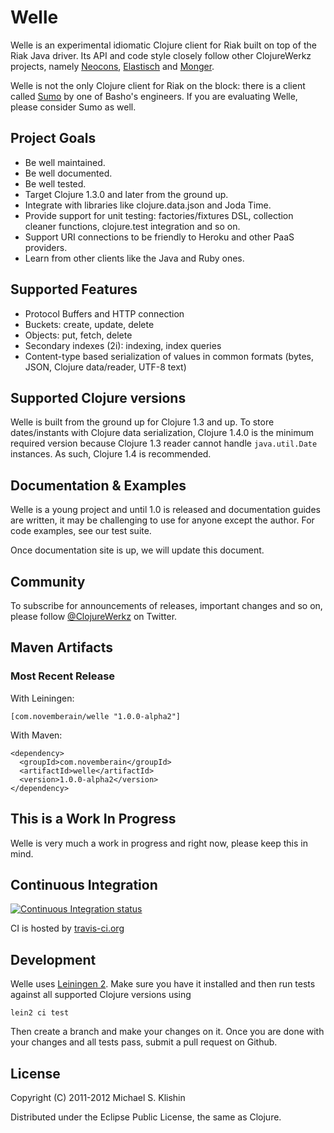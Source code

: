 # Welle

Welle is an experimental idiomatic Clojure client for Riak built on top of the Riak Java driver.
Its API and code style closely follow other ClojureWerkz projects, namely [Neocons](https://github.com/michaelklishin/neocons), [Elastisch](https://github.com/clojurewerkz/elastisch)
and [Monger](https://github.com/michaelklishin/monger).

Welle is not the only Clojure client for Riak on the block: there is a client called [Sumo](https://github.com/reiddraper/sumo)
by one of Basho's engineers. If you are evaluating Welle, please consider Sumo as well.


## Project Goals

 * Be well maintained.
 * Be well documented.
 * Be well tested.
 * Target Clojure 1.3.0 and later from the ground up.
 * Integrate with libraries like clojure.data.json and Joda Time.
 * Provide support for unit testing: factories/fixtures DSL, collection cleaner functions, clojure.test integration and so on.
 * Support URI connections to be friendly to Heroku and other PaaS providers.
 * Learn from other clients like the Java and Ruby ones.


## Supported Features

 * Protocol Buffers and HTTP connection
 * Buckets: create, update, delete
 * Objects: put, fetch, delete
 * Secondary indexes (2i): indexing, index queries
 * Content-type based serialization of values in common formats (bytes, JSON, Clojure data/reader, UTF-8 text)


## Supported Clojure versions

Welle is built from the ground up for Clojure 1.3 and up. To store dates/instants with Clojure data serialization, Clojure 1.4.0
is the minimum required version because Clojure 1.3 reader cannot handle `java.util.Date` instances. As such, Clojure 1.4 is
recommended.


## Documentation & Examples

Welle is a young project and until 1.0 is released and documentation guides are written,
it may be challenging to use for anyone except the author. For code examples, see our test
suite.

Once documentation site is up, we will update this document.


## Community

To subscribe for announcements of releases, important changes and so on, please follow
[@ClojureWerkz](https://twitter.com/#!/clojurewerkz) on Twitter.



## Maven Artifacts

### Most Recent Release

With Leiningen:

    [com.novemberain/welle "1.0.0-alpha2"]


With Maven:

    <dependency>
      <groupId>com.novemberain</groupId>
      <artifactId>welle</artifactId>
      <version>1.0.0-alpha2</version>
    </dependency>



## This is a Work In Progress

Welle is very much a work in progress and right now, please keep this in mind.


## Continuous Integration

[![Continuous Integration status](https://secure.travis-ci.org/michaelklishin/welle.png)](http://travis-ci.org/michaelklishin/welle)

CI is hosted by [travis-ci.org](http://travis-ci.org)


## Development

Welle uses [Leiningen 2](https://github.com/technomancy/leiningen/blob/master/doc/TUTORIAL.md). Make
sure you have it installed and then run tests against all supported Clojure versions using

    lein2 ci test

Then create a branch and make your changes on it. Once you are done with your changes and all
tests pass, submit a pull request on Github.


## License

Copyright (C) 2011-2012 Michael S. Klishin

Distributed under the Eclipse Public License, the same as Clojure.
